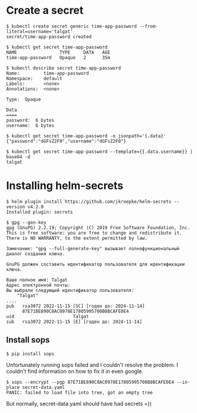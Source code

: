 # Create a secret 

```shell
$ kubectl create secret generic time-app-password --from-literal=username='talgat'
secret/time-app-password created
```

```shell
$ kubectl get secret time-app-password
NAME                TYPE     DATA   AGE
time-app-password   Opaque   2      35m

```

```shell
$ kubectl describe secret time-app-password
Name:         time-app-password
Namespace:    default
Labels:       <none>
Annotations:  <none>

Type:  Opaque

Data
====
password:  6 bytes
username:  6 bytes

```

```shell
$ kubectl get secret time-app-password -o jsonpath='{.data}'
{"password":"dGFsZ2F0","username":"dGFsZ2F0"}
```

```shell
$ kubectl get secret time-app-password --template={{.data.username}} | base64 -d
talgat
```

# Installing helm-secrets

```shell
$ helm plugin install https://github.com/jkroepke/helm-secrets --version v4.2.0
Installed plugin: secrets

```

```shell
$ gpg --gen-key
gpg (GnuPG) 2.2.19; Copyright (C) 2019 Free Software Foundation, Inc.
This is free software: you are free to change and redistribute it.
There is NO WARRANTY, to the extent permitted by law.

Замечание: "gpg --full-generate-key" вызывает полнофункциональный диалог создания ключа.

GnuPG должен составить идентификатор пользователя для идентификации ключа.

Ваше полное имя: Talgat
Адрес электронной почты: 
Вы выбрали следующий идентификатор пользователя:
    "Talgat"
....
pub   rsa3072 2022-11-15 [SC] [годен до: 2024-11-14]
      87E71BE890C8AC0978E17805995700B8BCAFE0E4
uid                      Talgat
sub   rsa3072 2022-11-15 [E] [годен до: 2024-11-14]

```

## Install sops

```shell
$ pip install sops
```

Unfortunately running sops failed and I couldn't resolve the problem. I couldn't find information on how to fix it in even google.

```shell
$ sops --encrypt --pgp 87E71BE890C8AC0978E17805995700B8BCAFE0E4 --in-place secret-data.yaml
PANIC: failed to load file into tree, got an empty tree
```

But normally, secret-data.yaml should have had secrets =))

